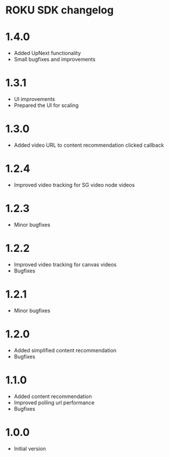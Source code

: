 # ROKU SDK changelog

# 1.4.0
- Added UpNext functionality
- Small bugfixes and improvements

# 1.3.1
- UI improvements
- Prepared the UI for scaling

# 1.3.0
- Added video URL to content recommendation clicked callback

# 1.2.4
- Improved video tracking for SG video node videos

# 1.2.3
- Minor bugfixes

# 1.2.2
- Improved video tracking for canvas videos
- Bugfixes

# 1.2.1
- Minor bugfixes

# 1.2.0
- Added simplified content recommendation
- Bugfixes

# 1.1.0
- Added content recommendation
- Improved polling url performance
- Bugfixes

# 1.0.0
- Initial version
